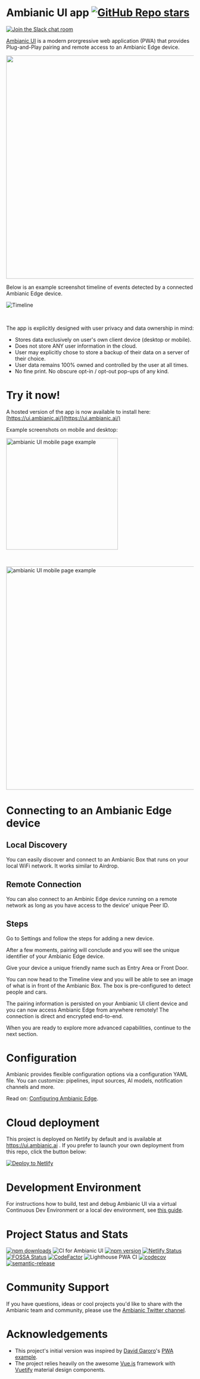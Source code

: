 
# Ambianic UI app [![GitHub Repo stars](https://img.shields.io/github/stars/ambianic/ambianic-ui?style=social)](https://github.com/ambianic/ambianic-ui)

[![Join the Slack chat room](https://img.shields.io/badge/Slack-Join%20the%20chat%20room-blue)](https://join.slack.com/t/ambianicai/shared_invite/zt-eosk4tv5-~GR3Sm7ccGbv1R7IEpk7OQ)

[Ambianic UI](https://ui.ambianic.ai/) is a
modern prorgressive web application (PWA) that provides Plug-and-Play pairing and remote access
to an Ambianic Edge device.

<img src="https://github.com/ambianic/ambianic-ui/raw/master/public/img/ambianic-pwa-badge.png" width="600">

Below is an example screenshot timeline of events detected by a connected Ambianic Edge device.

![Timeline](../assets/images/timeline-screen.png)

&nbsp;

The app is explicitly designed with user privacy and data ownership in mind:

* Stores data exclusively on user's own client device (desktop or mobile).
* Does not store ANY user information in the cloud.
* User may explicitly chose to store a backup of their data on a server of their choice.
* User data remains 100% owned and controlled by the user at all times.
* No fine print. No obscure opt-in / opt-out pop-ups of any kind.

# Try it now!

A hosted version of the app is now available to install here: [https://ui.ambianic.ai/](https://ui.ambianic.ai/)

Example screenshots on mobile and desktop:
 
<img src="https://github.com/ambianic/ambianic-ui/raw/master/docs/img/ambianic-ui-mobile-screenshot.png" width="300" alt="ambianic UI mobile page example">

&nbsp;

<img src="https://github.com/ambianic/ambianic-ui/raw/master/docs/img/ambianic-ui-dekstop-screenshot.png" width="600" alt="ambianic UI mobile page example">

# Connecting to an Ambianic Edge device

## Local Discovery

You can easily discover and connect to an Ambianic Box that runs on your local WiFi network. It works similar to Airdrop.

## Remote Connection

You can also connect to an Ambinic Edge device running on a remote network as long as you have access to the device' unique Peer ID.

## Steps

Go to Settings and follow the steps for adding a new device.

After a few moments, pairing will conclude and you will see the unique identifier of your Ambianic Edge device. 

Give your device a unique friendly name such as Entry Area or Front Door.

You can now head to the Timeline view and you will be able to see an image of what is in front of the Ambianic Box. The box is pre-configured to detect people and cars.

The pairing information is persisted on your Ambianic UI client device and you can now access Ambianic Edge from anywhere remotely! The connection is direct and encrypted end-to-end.

When you are ready to explore more advanced capabilities, continue to the next section.

# Configuration

Ambianic provides flexible configuration options via a configuration YAML file. You can customize: pipelines, input sources, AI models, notification channels and more.

Read on: [Configuring Ambianic Edge](configure.md).

# Cloud deployment

This project is deployed on Netlify by default and is available at https://ui.ambianic.ai . 
If you prefer to launch your own deployment from this repo, click the button below:

[![Deploy to Netlify](https://www.netlify.com/img/deploy/button.svg)](https://app.netlify.com/start/deploy?repository=https://github.com/ambianic/ambianic-ui)

# Development Environment

For instructions how to build, test and debug Ambianic UI via a virtual Continuous Dev Environment or a local dev environment, see [this guide](https://docs.ambianic.ai/developers/development-environment/).

# Project Status and Stats


[![npm downloads](https://img.shields.io/npm/dt/ambianic-ui)](https://www.npmjs.com/package/ambianic-ui)
![CI for Ambianic UI](https://github.com/ambianic/ambianic-ui/workflows/CI%20for%20Ambianic%20UI/badge.svg)
[![npm version](https://badge.fury.io/js/ambianic-ui.svg)](https://badge.fury.io/js/ambianic-ui)
[![Netlify Status](https://api.netlify.com/api/v1/badges/70a4b25a-2765-4d6b-bbd8-a7e5dd6e98cb/deploy-status)](https://app.netlify.com/sites/happy-franklin-69b6d4/deploys)
[![FOSSA Status](https://app.fossa.io/api/projects/git%2Bgithub.com%2Fambianic%2Fambianic-ui.svg?type=shield)](https://app.fossa.io/projects/git%2Bgithub.com%2Fambianic%2Fambianic-ui?ref=badge_shield) 
[![CodeFactor](https://www.codefactor.io/repository/github/ambianic/ambianic-ui/badge)](https://www.codefactor.io/repository/github/ambianic/ambianic-ui)
![Lighthouse PWA CI](https://github.com/ambianic/ambianic-ui/workflows/Lighthouse%20CI/badge.svg)
[![codecov](https://codecov.io/gh/ambianic/ambianic-ui/branch/master/graph/badge.svg?token=nVlrMWiZ4q)](https://codecov.io/gh/ambianic/ambianic-ui)
[![semantic-release](https://img.shields.io/badge/%20%20%F0%9F%93%A6%F0%9F%9A%80-semantic--release-e10079.svg)](https://github.com/semantic-release/semantic-release)

# Community Support 

If you have questions, ideas or cool projects you'd like to share with the Ambianic team and community, please use the [Ambianic Twitter channel](https://twitter.com/ambianicai).

# Acknowledgements

*  This project's initial version was inspired by
[David Garoro](https://github.com/davidgaroro)'s [PWA example](https://github.com/davidgaroro/vuetify-todo-pwa).
*  The project relies heavily on the awesome [Vue.js](https://vuejs.org/) framework with [Vuetify](https://vuetifyjs.com/en/) material design components.

